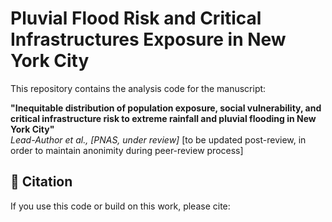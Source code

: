 # Pluvial Flood Risk and Critical Infrastructures Exposure in New York City

This repository contains the analysis code for the manuscript:

**"Inequitable distribution of population exposure, social vulnerability, and critical infrastructure risk to extreme rainfall and pluvial flooding in New York City"**  
_Lead-Author et al., [PNAS, under review]_ [to be updated post-review, in order to maintain anonimity during peer-review process]

## 📄 Citation

If you use this code or build on this work, please cite:
